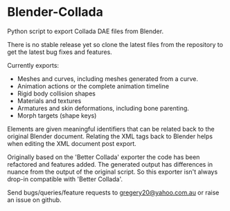 # Blender-Collada
Python script to export Collada DAE files from Blender.

There is no stable release yet so clone the latest files from the repository to get the latest bug fixes and features.

Currently exports:
- Meshes and curves, including meshes generated from a curve.
- Animation actions or the complete animation timeline
- Rigid body collision shapes
- Materials and textures
- Armatures and skin deformations, including bone parenting.
- Morph targets (shape keys)

Elements are given meaningful identifiers that can be related back to the original Blender document. Relating the XML tags back to Blender helps when editing the XML document post export.

Originally based on the 'Better Collada' exporter the code has been refactored and features added. The generated output has differences in nuance from the output of the original script. So this exporter isn't always drop-in compatible with 'Better Collada'.

Send bugs/queries/feature requests to gregery20@yahoo.com.au or raise an issue on github.
